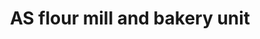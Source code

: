 ---
title: "AS flour mill and bakery unit"
url: /thiruvananthapuram/as-flour-mill-and-bakery-unit/
shop: Bäckerei
---